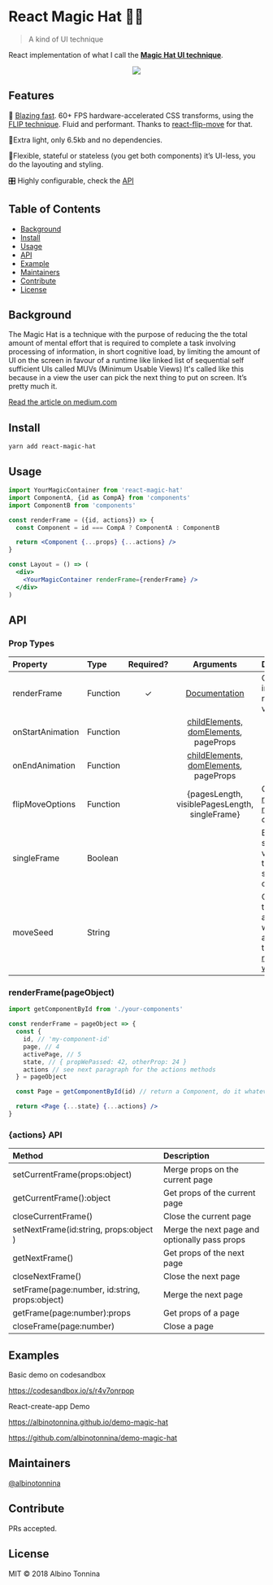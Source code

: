 # React Magic Hat 🎩✨

> A kind of UI technique

React implementation of what I call the [**Magic Hat UI technique**](https://medium.com/@albinotonnina/magic-hat-technique-408a3fa590bb).

<p align="center"> 
  <img src="https://albinotonnina.github.io/demo-magic-hat/demo.gif">
</p>

## Features

🚀 [Blazing fast](https://twitter.com/acdlite/status/974390255393505280). 60+ FPS hardware-accelerated CSS transforms, using the [FLIP technique](https://medium.com/r/?url=https%3A%2F%2Faerotwist.com%2Fblog%2Fflip-your-animations%2F%23the-general-approach). Fluid and performant. Thanks to [react-flip-move](https://github.com/joshwcomeau/react-flip-move) for that.

🎈Extra light, only 6.5kb and no dependencies.

🧘‍Flexible, stateful or stateless (you get both components) it’s UI-less, you do the layouting and styling.

🎛 Highly configurable, check the [API](#api)

## Table of Contents

* [Background](#background)
* [Install](#install)
* [Usage](#usage)
* [API](#api)
* [Example](#example)
* [Maintainers](#maintainers)
* [Contribute](#contribute)
* [License](#license)

## Background

The Magic Hat is a technique with the purpose of reducing the the total amount of mental effort that is required to complete a task involving processing of information, in short cognitive load, by limiting the amount of UI on the screen in favour of a runtime like linked list of sequential self sufficient UIs called MUVs (Minimum Usable Views)
It's called like this because in a view the user can pick the next thing to put on screen. It’s pretty much it.

[Read the article on medium.com](https://medium.com/@albinotonnina/magic-hat-technique-408a3fa590bb)

## Install

```
yarn add react-magic-hat
```

## Usage

```jsx
import YourMagicContainer from 'react-magic-hat'
import ComponentA, {id as CompA} from 'components'
import ComponentB from 'components'

const renderFrame = ({id, actions}) => {
  const Component = id === CompA ? ComponentA : ComponentB

  return <Component {...props} {...actions} />
}

const Layout = () => (
  <div>
    <YourMagicContainer renderFrame={renderFrame} />
  </div>
)
```

## API

### Prop Types

| Property         | Type     | Required? |                                                                   Arguments                                                                    | Description                                                                                                                                            |
| :--------------- | :------- | :-------: | :--------------------------------------------------------------------------------------------------------------------------------------------: | :----------------------------------------------------------------------------------------------------------------------------------------------------- |
| renderFrame      | Function |     ✓     |                                                    [Documentation](#renderframepageobject)                                                     | Callback invoked when rendering the visible pages.                                                                                                     |
| onStartAnimation | Function |           | [childElements, domElements](https://github.com/joshwcomeau/react-flip-move/blob/master/documentation/api_reference.md#onstartall), pageProps  |                                                                                                                                                        |
| onEndAnimation   | Function |           | [childElements, domElements](https://github.com/joshwcomeau/react-flip-move/blob/master/documentation/api_reference.md#onfinishall), pageProps |                                                                                                                                                        |
| flipMoveOptions  | Function |           |                                                 {pagesLength, visiblePagesLength, singleFrame}                                                 | Override [react-flip-move](https://github.com/joshwcomeau/react-flip-move/blob/master/documentation/api_reference.md#api-reference) configuration.     |
| singleFrame      | Boolean  |           |                                                                                                                                                | By default show two views. Set this to `true` to show only one.                                                                                        |
| moveSeed         | String   |           |                                                                                                                                                | Change this to force animations, it will be appended to the view keys [read when we need this](https://github.com/joshwcomeau/react-flip-move#gotchas) |

### renderFrame(pageObject)

```jsx
import getComponentById from './your-components'

const renderFrame = pageObject => {
  const {
    id, // 'my-component-id'
    page, // 4
    activePage, // 5
    state, // { propWePassed: 42, otherProp: 24 }
    actions // see next paragraph for the actions methods
  } = pageObject

  const Page = getComponentById(id) // return a Component, do it whatever you like it

  return <Page {...state} {...actions} />
}
```

### {actions} API

| Method                                         | Description                                   |
| :--------------------------------------------- | :-------------------------------------------- |
| setCurrentFrame(props:object)                  | Merge props on the current page               |
| getCurrentFrame():object                       | Get props of the current page                 |
| closeCurrentFrame()                            | Close the current page                        |
| setNextFrame(id:string, props:object )         | Merge the next page and optionally pass props |
| getNextFrame()                                 | Get props of the next page                    |
| closeNextFrame()                               | Close the next page                           |
| setFrame(page:number, id:string, props:object) | Merge the next page                           |
| getFrame(page:number):props                    | Get props of a page                           |
| closeFrame(page:number)                        | Close a page                                  |

## Examples

Basic demo on codesandbox

https://codesandbox.io/s/r4v7onrpop

React-create-app Demo

https://albinotonnina.github.io/demo-magic-hat

https://github.com/albinotonnina/demo-magic-hat

## Maintainers

[@albinotonnina](https://github.com/albinotonnina)

## Contribute

PRs accepted.

## License

MIT © 2018 Albino Tonnina

